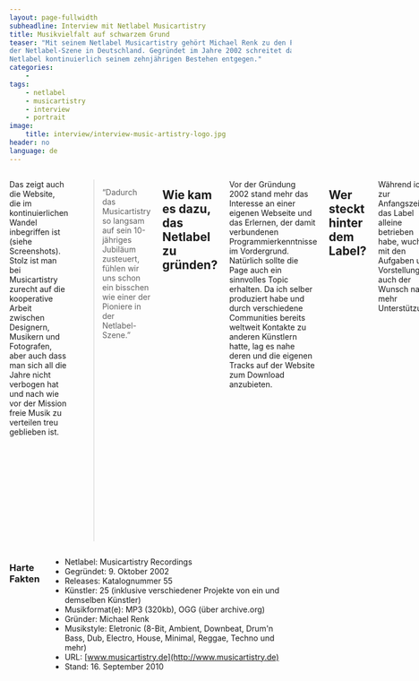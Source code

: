 ```yaml
---
layout: page-fullwidth
subheadline: Interview mit Netlabel Musicartistry
title: Musikvielfalt auf schwarzem Grund
teaser: "Mit seinem Netlabel Musicartistry gehört Michael Renk zu den Pionieren
der Netlabel-Szene in Deutschland. Gegründet im Jahre 2002 schreitet das
Netlabel kontinuierlich seinem zehnjährigen Bestehen entgegen."
categories:
    - 
tags:
    - netlabel
    - musicartistry
    - interview
    - portrait
image:
    title: interview/interview-music-artistry-logo.jpg
header: no
language: de
---
```

<div class="row">
<div class="large-7 columns" markdown="1">

Das zeigt auch die Website, die im kontinuierlichen Wandel inbegriffen
ist (siehe Screenshots). Stolz ist man bei Musicartistry zurecht auf die
kooperative Arbeit zwischen Designern, Musikern und Fotografen, aber
auch dass man sich all die Jahre nicht verbogen hat und nach wie vor der
Mission freie Musik zu verteilen treu geblieben ist.

> “Dadurch das Musicartistry so langsam auf sein 10-jähriges Jubiläum
> zusteuert, fühlen wir uns schon ein bisschen wie einer der Pioniere in
> der Netlabel-Szene.”



## Wie kam es dazu, das Netlabel zu gründen?


Vor der Gründung 2002 stand mehr das Interesse an einer eigenen Webseite
und das Erlernen, der damit verbundenen Programmierkenntnisse im
Vordergrund. Natürlich sollte die Page auch ein sinnvolles Topic
erhalten. Da ich selber produziert habe und durch verschiedene
Communities bereits weltweit Kontakte zu anderen Künstlern hatte, lag es
nahe deren und die eigenen Tracks auf der Website zum Download
anzubieten.



## Wer steckt hinter dem Label?

Während ich zur Anfangszeit das Label alleine betrieben habe, wuchs mit
den Aufgaben und Vorstellungen auch der Wunsch nach mehr Unterstützung.

Die Programmier- und Designarbeiten übernehme ich bis heute weiterhin
selbst. Sämtliche Texte und Inhalte auf der Webseite werden seit vielen
Jahren von Julian van den Boom ins Englische übersetzt. Julian ist Dipl.
Übersetzer und ausserdem mit den musikalischen Projekten
[„Peripherique“](http://musicartistry.de/artists/peripherique), „Phour
Trakk“ und [„Zengineers“](http://musicartistry.de/artists/zengineers)
auf Musicartistry vertreten.

Später wurden wir unterstützt von Basti („Stig Inge“). Er übernahm
diverse Cover-Arbeiten und hatte Zugang zu allen eingehenden Demos.
Heute ist er allerdings nicht mehr dabei, da er sich komplett aus der
Netlabel-Szene ausgeklinkt hat.

Dann wäre da noch Matthias Goller aus München, welcher freundlicherweise
seine Fotografien für einige unserer Cover zur Verfügung stellt. Ich
habe übrigens noch keinen von ihnen persönlich treffen dürfen. Der
Kontakt findet ausschließlich über Telefonate und Mails statt.



## Wie beschreibt Ihr Euren Sound?

“Electronic Diversity” – *Elektronische Vielfalt* ist unser jahrelanger
Slogan und somit Programm. Ich wollte mich nie mit den MA-Releases auf
einen Sound festlegen. Wichtig ist die Qualität der Produktionen und
natürlich auch die persönliche Empfindung beim Anhören der Demos. Der
Style ist dann Nebensache, solange er sich im Rahmen der elektronischen
Musik befindet.

## Wodurch hebt sich Euer Netlabel von der Konkurrenz ab?


![]({{ site.urlimg }}interview/interview-musicartistry-happy-birthday.jpg)

Dadurch das Musicartistry so langsam auf sein 10-jähriges Jubiläum zusteuert,
fühlen wir uns schon ein bisschen wie einer der Pioniere in der
Netlabel-Szene. Die Zahl der Netlabels ist rasant gestiegen und während
die einen die Chance sehen, ein bisschen Geld zu verdienen,
veröffentlichen andere ein Release nach dem anderen, mit mehr oder
weniger guter Qualität.

Aber wenn man genau hinschaut, dann findet man sie noch: Die letzten
Pioniere die weiterhin Ihr Ding machen und Ihrer Vision von vor 10
Jahren treu geblieben sind. Dazu zählt meiner Meinung nach auch
Musicartistry.



## Welche Mission verfolgt Euer Netlabel?

Im Moment habe ich die Mission, dass das Netlabel erhalten bleibt. :)
Nach mittlerweile 8 Jahren kommt auch eine gewisse Müdigkeit oder besser
gesagt das Verschieben von Prioritäten auf.

Aber ich bin guter Dinge das es mit Musicartistry weitergehen wird!



## Welches besondere Erlebnis oder Ereignis verbindest Du mit Deinem Netlabel?

Meistens sind es so Dinge, wie dieses Interview, zu welchem man
eingeladen wird. Natürlich bleibt auch das “Verpflichten” von
interessanten, vielleicht populären Acts in Erinnerung oder wenn
Musicartistry Tracks irgendwo im Radio liefen. Aber auch negative Sachen
wie z.B. das Einsenden von Demo-Tracks, die der Künstler gar nicht
selber produziert, sondern irgendwoher geklaut hat, bleiben hängen.



## Wo seht ihr das Netlabel in der Zukunft?

Ich möchte wie gesagt gerne das Netlabel am Leben erhalten und weiter
betreiben. Wir werden also weiterhin Releases veröffentlichen, wenn auch
nicht mehr mit so einer hohen Schlagzahl, wie das vielleicht noch vor
ein paar Jahren der Fall war.



## Webdesign-Geschichte von Music Artistry

![Screenshot Website Musicartistry]({{ site.urlimg }}interview/interview-musicartistry-screenshot-ma-v1.0.jpg)
Version 3 von Music Artistry

![Screenshot Website Musicartistry]({{ site.urlimg }}interview/interview-musicartistry-screenshot-ma-v2.0.jpg)
Version 3 von Music Artistry

![Screenshot Website Musicartistry]({{ site.urlimg }}interview/interview-musicartistry-screenshot-ma-v3.0.jpg)
Version 3 von Music Artistry

![Screenshot Website Musicartistry]({{ site.urlimg }}interview/interview-musicartistry-screenshot-ma-v4.8.jpg)
Version 4 von Music Artistry




### Hörempfehlung von Music Artistry

![]({{ site.urlimg }}interview/cover-musicartistry-50.jpg)

- Dubber's Delight 2009
-  Morse Acid
-  Technical 2009
-  Klappergasse (Reworked)
-  Sao Paulo 2009
-  Pan Aerobic (Stig's Schweinegrippetanzgruppen Rework)



</div><!-- /.large-7 -->
<div class="large-5 columns panel radius" markdown="1">

### Harte Fakten

- Netlabel: Musicartistry Recordings
- Gegründet: 9. Oktober 2002
- Releases: Katalognummer 55
- Künstler: 25 (inklusive verschiedener Projekte von ein und demselben Künstler)
- Musikformat(e): MP3 (320kb), OGG (über archive.org)
- Gründer: Michael Renk
- Musikstyle: Eletronic (8-Bit, Ambient, Downbeat, Drum'n Bass, Dub, Electro, House, Minimal, Reggae, Techno und mehr)
- URL: [www.musicartistry.de](http://www.musicartistry.de)
- Stand: 16\. September 2010


</div><!-- /.large-5 -->
</div><!-- /.row -->
